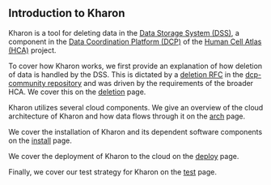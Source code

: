 Introduction to Kharon
------------------------

Kharon is a tool for deleting data in the [Data Storage System (DSS)](https://github.com/HumanCellAtlas/data-store),
a component in the [Data Coordination Platform (DCP)](https://github.com/HumanCellAtlas/dcp-community)
of the [Human Cell Atlas (HCA)](https://github.com/HumanCellAtlas) project.

To cover how Kharon works, we first provide an explanation of how deletion of data is handled by the DSS. This is
dictated by a [deletion RFC](https://github.com/HumanCellAtlas/dcp-community/blob/master/rfcs/text/0004-dss-deletion-process.md)
in the [dcp-community repository](https://github.com/HumanCellAtlas/dcp-community) and was driven by the
requirements of the broader HCA. We cover this on the [deletion](deletion.md) page.

Kharon utilizes several cloud components. We give an overview of the cloud architecture of Kharon and how data
flows through it on the [arch](arch.md) page.

We cover the installation of Kharon and its dependent software components on the [install](install.md) page.

We cover the deployment of Kharon to the cloud on the [deploy](deploy.md) page.

Finally, we cover our test strategy for Kharon on the [test](test.md) page.

